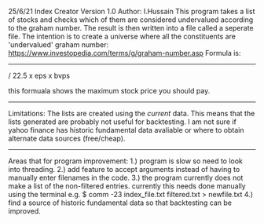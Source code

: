 25/6/21
Index Creator Version 1.0
Author: I.Hussain
This program takes a list of stocks and checks which of them are considered undervalued according to the graham number.
The result is then written into a file called a seperate file.
The intention is to create a universe where all the constituents are 'undervalued'
graham number: https://www.investopedia.com/terms/g/graham-number.asp
Formula is:
  ___________________
\/ 22.5 x eps x bvps

this formuala shows the maximum stock price you should pay. 

---------------------------------------------------------------------
Limitations:
The lists are created using the *current* data.
This means that the lists generated are probably not useful for backtesting.
I am not sure if yahoo finance has historic fundamental data avaliable or where to obtain alternate data sources (free/cheap). 

---------------------------------------------------------------------
Areas that for program improvement:
  1.) program is slow so need to look into threading.
  2.) add feature to accept arguments instead of having to manually enter filenames in the code.
  3.) the program currently does not make a list of the non-filtered entries.
      currently this needs done manually using the terminal e.g. $ comm -23 index_file.txt filtered.txt > newfile.txt
  4.) find a source of historic fundamental data so that backtesting can be improved.

